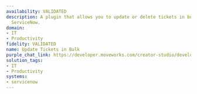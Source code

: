 ```yaml
---
availability: VALIDATED
description: A plugin that allows you to update or delete tickets in bulk through
  ServiceNow.
domain:
- IT
- Productivity
fidelity: VALIDATED
name: Update Tickets in Bulk
purple_chat_link: https://developer.moveworks.com/creator-studio/developer-tools/purple-chat/?conversation=%7B%22messages%22%3A%5B%7B%22parts%22%3A%5B%7B%22richText%22%3A%22%3Cp%3EI+want+to+reassign+incidents+from+a+user+who+has+left+the+org+in+%3Cstrong%3EServiceNow%3C%2Fstrong%3E+and+see+a+list+of+reassigned+incidents.%3C%2Fp%3E%22%7D%5D%2C%22role%22%3A%22user%22%7D%2C%7B%22parts%22%3A%5B%7B%22richText%22%3A%22%3Cp%3EOkay%2C+I+can+help+with+that.+First%2C+who+is+the+user+who+has+left+the+org%3F%3C%2Fp%3E%22%7D%5D%2C%22role%22%3A%22assistant%22%7D%2C%7B%22parts%22%3A%5B%7B%22richText%22%3A%22David+Smith%22%7D%5D%2C%22role%22%3A%22user%22%7D%2C%7B%22parts%22%3A%5B%7B%22richText%22%3A%22%3Cp%3EOkay%2C+I+found+a+David+Smith.+Can+you+confirm+the+user%3F%3C%2Fp%3E%22%7D%2C%7B%22citations%22%3A%5B%7B%22citationTitle%22%3A%22David+Smith%22%2C%22connectorName%22%3A%22servicenow%22%7D%5D%7D%5D%2C%22role%22%3A%22assistant%22%7D%2C%7B%22parts%22%3A%5B%7B%22richText%22%3A%22Yes%2C+that%27s+him.%22%7D%5D%2C%22role%22%3A%22user%22%7D%2C%7B%22parts%22%3A%5B%7B%22richText%22%3A%22%3Cp%3EAnd+who+should+these+incidents+be+reassigned+to%3F%3C%2Fp%3E%22%7D%5D%2C%22role%22%3A%22assistant%22%7D%2C%7B%22parts%22%3A%5B%7B%22richText%22%3A%22Jane+Doe%22%7D%5D%2C%22role%22%3A%22user%22%7D%2C%7B%22parts%22%3A%5B%7B%22richText%22%3A%22%3Cp%3EOkay%2C+I+found+a+Jane+Doe.+Can+you+confirm+the+user%3F%3C%2Fp%3E%22%7D%2C%7B%22citations%22%3A%5B%7B%22citationTitle%22%3A%22Jane+Doe%22%2C%22connectorName%22%3A%22servicenow%22%7D%5D%7D%5D%2C%22role%22%3A%22assistant%22%7D%2C%7B%22parts%22%3A%5B%7B%22richText%22%3A%22Yes%2C+that%27s+her.%22%7D%5D%2C%22role%22%3A%22user%22%7D%2C%7B%22parts%22%3A%5B%7B%22richText%22%3A%22%3Cp%3EOkay%2C+I%27m+ready+to+reassign+all+incidents+assigned+to+David+Smith+to+Jane+Doe%2C+and+then+list+those+incidents.%3C%2Fp%3E%3Cp%3E%3Cb%3EIs+that+correct%3F%3C%2Fb%3E%3C%2Fp%3E%22%7D%2C%7B%22buttons%22%3A%5B%7B%22buttonText%22%3A%22Confirm%22%2C%22style%22%3A%22filled%22%7D%2C%7B%22buttonText%22%3A%22Cancel%22%2C%22style%22%3A%22outlined%22%7D%5D%7D%5D%2C%22role%22%3A%22assistant%22%7D%2C%7B%22parts%22%3A%5B%7B%22richText%22%3A%22Confirm%22%7D%5D%2C%22role%22%3A%22user%22%7D%2C%7B%22parts%22%3A%5B%7B%22richText%22%3A%22%3Cp%3EReassigning+incidents...%3C%2Fp%3E%22%7D%2C%7B%22reasoningSteps%22%3A%5B%7B%22richText%22%3A%22%3Cp%3EFinding+all+incidents+assigned+to+David+Smith%3C%2Fp%3E%22%2C%22status%22%3A%22success%22%7D%2C%7B%22richText%22%3A%22%3Cp%3EReassigning+incidents+to+Jane+Doe%3C%2Fp%3E%22%2C%22status%22%3A%22success%22%7D%2C%7B%22richText%22%3A%22%3Cp%3ECalling+Bulk+Update+Servicenow+Incidents%3C%2Fp%3E%22%2C%22status%22%3A%22pending%22%7D%5D%7D%5D%2C%22role%22%3A%22assistant%22%7D%2C%7B%22parts%22%3A%5B%7B%22richText%22%3A%22%3Cp%3EHere%27s+a+list+of+the+incidents+that+were+reassigned+in+the+last+week%3A%3C%2Fp%3E%5Cn%3Cul%3E%5Cn++%3Cli%3E%3Cstrong%3EINC0000001%3C%2Fstrong%3E%3A+Network+outage+%28Assigned+to+Jane+Doe%2C+Created+on%3A+2024-01-01+08%3A00%3A00%29%3C%2Fli%3E%5Cn++%3Cli%3E%3Cstrong%3EINC0000002%3C%2Fstrong%3E%3A+Email+issue+%28Assigned+to+Jane+Doe%2C+Created+on%3A+2024-01-02+10%3A00%3A00%29%3C%2Fli%3E%5Cn++%3Cli%3E%3Cstrong%3EINC0000003%3C%2Fstrong%3E%3A+VPN+connection+%28Assigned+to+Jane+Doe%2C+Created+on%3A+2024-01-03+14%3A00%3A00%29%3C%2Fli%3E%5Cn%3C%2Ful%3E%22%7D%5D%2C%22role%22%3A%22assistant%22%7D%5D%7D
solution_tags:
- IT
- Productivity
systems:
- servicenow
---
```


